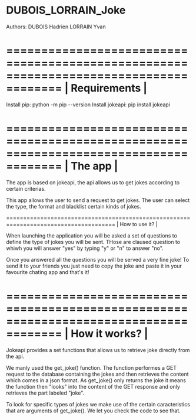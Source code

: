 # DUBOIS_LORRAIN_Joke

Authors: DUBOIS Hadrien
         LORRAIN Yvan

======================================================================================
                             |      Requirements      |
======================================================================================

Install pip: python -m pip --version
Install jokeapi: pip install jokeapi

======================================================================================
                             |      The app      |
======================================================================================

The app is based on jokeapi, the api allows us to get jokes according to certain 
criterias.

This app allows the user to send a request to get jokes. The user can select the type,
the format and blacklist certain kinds of jokes.

======================================================================================
                             |      How to use it?      |

When launching the application you will be asked a set of questions to define the type
of jokes you will be sent. THose are claused question to whiwh you will answer "yes"
by typing "y" or "n" to answer "no".

Once you answered all the questions you will be served a very fine joke! To send it
to your friends you just need to copy the joke and paste it in your favourite chating
app and that's it!

======================================================================================
                             |      How it works?      |
======================================================================================

Jokeapi provides a set functions that allows us to retrieve joke directly from the 
api. 

We manly used the get_joke() function. The function performes a GET request to the 
database containing the jokes and then retrieves the content which comes in a json
format. As get_joke() only returns the joke it means the function then "looks" into
the content of the GET response and only retrieves the part labeled "joke".

To look for specific types of jokes we make use of the certain caracteristics that 
are arguments of get_joke(). We let you check the code to see that.
